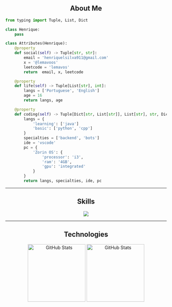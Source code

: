 <h2 align="center">About Me</h2> 

```python
from typing import Tuple, List, Dict

class Henrique:
    pass

class Attributes(Henrique):
    @property
    def social(self) -> Tuple[str, str]:
        email = 'henriquelsilva911@gmail.com'
        x = '@lemavoos'
        leetcode = 'lemavos'
        return  email, x, leetcode

    @property
    def life(self) -> Tuple[List[str], int]:
        langs = ['Portuguese', 'English']
        age = 16
        return langs, age

    @property
    def coding(self) -> Tuple[Dict[str, List[str]], List[str], str, Dict[str, Dict[str, str]]]:
        langs = {
            'learning': ['java']
            'basic': ['python', 'cpp']
        }
        specialties = ['backend', 'bots']
        ide = 'vscode'
        pc = {
            'Zorin OS': {
                'processor': 'i3',
                'ram': '4GB',
                'gpu': 'integrated'
            }
        }
        return langs, specialties, ide, pc
```

---

<h2 align="center">Skills</h2>

<p align="center">
  <img src="https://skillicons.dev/icons?i=python,cpp,git,github,vscode" />
</p>

---

<h2 align="center">Technologies</h2>

<p align="center">
  <img 
    align="center" 
    alt="GitHub Stats" 
    height="180" 
    src="https://github-readme-stats.vercel.app/api/top-langs/?username=lemavos&theme=tokyonight&layout=compact&custom_title=Tecnologias&langs_count=9" 
  />
  <img 
    align="center" 
    alt="GitHub Stats" 
    height="180" 
    src="https://github-readme-stats.vercel.app/api?username=lemavos&theme=tokyonight&show_icons=true" 
  />
</p>
